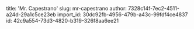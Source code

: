 title: 'Mr. Capestrano'
slug: mr-capestrano
author: 7328c14f-7ec2-4511-a24d-29a1c5ce23eb
import_id: 30dc92fb-4956-479b-a43c-99fdf4ce4837
id: 42c9a554-73d3-4820-b319-326f8aa6ee21
